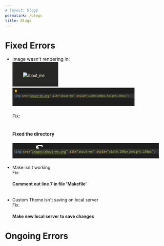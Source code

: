 ```yaml
---
# layout: blogs
permalink: /blogs
title: Blogs
---
```

<!-- <h1>Unit 1: Build a Lab Notebook</h1>
<table>
    <tr>
        <th>Week</th>
        <th>Plan</th>
        <th>Hacks (IPYNB)</th>
        <th>Tangibles</th>
    </tr>
    <tr>
        <td>0</td>
        <td><a>Add wsl, github, and vscode</a></td>
        <td></td>
        <td><a href="{{site.baseurl}}/games">Games & Projects</a></td>
    </tr>
    <tr>
        <td>1</td>
        <td></td>
        <td></td>
        <td></td>
    </tr>
    <tr>
        <td>2</td>
        <td></td>
        <td></td>
        <td></td>
    </tr>
    <tr>
        <td>3</td>
        <td></td>
        <td></td>
        <td></td>
    </tr>
</table>
<br><br><br><br> -->
<h1>Fixed Errors</h1>
<ul>
    <li style="font-size:15px">
        Image wasn't rendering in:<br>
        <img src="images/image_render_error.png" alt="image_error" style="width:150px;height:80px"><br>
        <img src="images/image_code_error.png" alt="image_code_error" style="width:400px;height:60px"><br><br>
        Fix:<br><br>
        <h4>Fixed the directory</h4>
        <img src="images/image_fix.png" alt="image_code_fix" style="width:500px;height:50px">
    </li>
    <br>
    <li>
        Make isn't working<br>
        Fix:<br>
        <h4>Comment out line 7 in file 'Makefile'</h4>
    </li>
    <br>
    <li>Custom Theme isn't saving on local server
        <br>
        Fix:
        <h4>Make new local server to save changes</h4>
    </li>
</ul>
<h1>Ongoing Errors</h1>
<ul>
</ul>

<!-- 
<h1>To-do</h1>
<html>
    <head>
    </head>
    <body>
        <script>
            console.log(todo);
        </script>
    </body>
</html> -->
